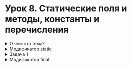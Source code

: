 # Урок 8. Статические поля и методы, константы и перечисления

<details>

<summary>О чем эта тема?</summary>

> Вы уже знакомы с модификаторами доступа ```public```, ```private```, 
> ```protected```, ```default```. > В Java есть ещё одна группа 
> ключевых слов, которую принято называть другими модификаторами (англ. non-access modifiers — «модификаторы не-доступа»). Они уведомляют JVM об особом поведении класса, метода или переменной. 

![S3_02_1695902792.png](L8%2FS3_02_1695902792.png)

В этой теме вы изучите два самых популярных модификатора этой группы 
— ```final``` и ```static```. 
А ещё вы узнаете: 
- какие есть особенности при работе со ```static```-полями и методами;
-  что такое enum и для чего он используется;
- как создать своё перечисление и использовать его элементы в конструкции ```switch```;
- как объявить константу.
</details>

<details>

<summary>Модификатор static</summary>

# Модификатор static

Вы уже встречали модификатор ```static``` (англ. «статический», «неподвижный»), 
когда объявляли метод ```main()```. Из этого урока вы узнаете, 
почему ```static``` обязателен для ```main()```, 
в каких случаях его нужно применять к другим методам и что будет, 
если добавить ```static``` в объявлении переменной.

## Переменная с модификатором static
Переменная, объявленная внутри класса с модификатором ```static```, называется **статической**, 
потому что она привязана исключительно к самому классу и существует независимо от 
его экземпляров. 

Если значение обычной переменной можно менять у каждого из объектов 
по отдельности, то статическая переменная является общей для всех экземпляров класса. 

Это значит, что:
- внутри класса существует только одна копия статической переменной;
- на её значение ссылаются все экземпляры класса;
- если изменить значение статической переменной, оно изменится у всех объектов класса.

Чтобы сделать переменную статической, при её объявлении нужно добавить слово ```static```. 
Модификатор доступа может быть любым: public, private или protected. 
Например, создадим статическую переменную, которая будет хранить значение, 
равное количеству крыльев у класса ```Bird``` (англ. «птица»):
```java
public class Bird {
    public static int numberOfWings = 2;
}
```
Теперь у экземпляров класса ```Bird``` будет по два крыла. 
Если мы увеличим значение статической переменной ```numberOfWings``` в два раза,
то количество крыльев удвоится одновременно у всех объектов. 
А без модификатора ```static``` нам пришлось бы менять значение переменной 
в каждом из них по отдельности. Или останавливать программу, вносить правку в код 
и запускать всё заново.

Обращаться к статическим переменным нужно через имя класса — в формате

```<имя класса>.<имя переменной>```. 

Ведь статическая переменная относится не к конкретному экземпляру, а к самому классу:

```java
public class Practicum {

    public static void main(String[] args) {
        Bird.numberOfWings = 4;
    }
}
```

Теперь добавим в класс ```Bird``` статическую переменную `count` и будем увеличивать её 
значение на единицу при создании нового объекта. 

Так как переменная `count` **статическая**, при создании нового объекта в конструкторе класса `Bird` её значение не перезаписывается заново, а увеличивается на единицу:

Запустите код. Затем уберите ключевое слово static и проверьте, изменился ли результат.

```java
public class Practicum {
    public static void main(String[] args) {

        Bird tweety = new Bird();
        Bird pepper = new Bird();
        Bird flossie = new Bird();
    }
}

class Bird {

    private static int count = 0;

    Bird() {
        count++;
        System.out.println("Количество созданных объектов: " + count);
    }
}
```
```commandline
Результат
Количество созданных объектов: 1

Количество созданных объектов: 2

Количество созданных объектов: 3
```
Итак, переменную нужно делать **статической**, если:
- её значение не зависит от объектов (например, в коде будильника «Бодрое утро»
всем объектам пригодится одинаковый параметр — название приложения, 
поэтому его можно записать в статическую переменную ```static String nameOfApp = "Бодрое утро");```
- её значение будет совместно использоваться всеми объектами одного класса (например, в статической переменной удобно хранить переключатель состояния персонажей: если в компьютерной игре применить к противникам эффект заморозки, все они должны одновременно замереть).

## Метод с модификатором static
```Static```-метод так же, как и ```static```-переменная, принадлежит классу, 
а не конкретному экземпляру, и может использоваться без создания объекта. 
Для того чтобы создать свой статический метод, достаточно при его объявлении 
добавить ключевое слово ```static```:

```java
public static void method() {
} 
```
Внутри класса к **статическому** методу можно обратиться так же, как к обычному, — по имени. 
А для внешнего вызова можно обратиться через имя класса ```<имя класса>.<имя метода>```.

Например, у класса ```Integer``` есть статический метод ```max(int a, int b)```, 
который определяет наибольшее из двух переданных чисел. Вот как его можно применить в коде:
```java
public class Practicum {

    public static void main(String[] args) {
        int max = Integer.max(5, 7);

        System.out.println(max);
    }
}
```

Чаще всего статические методы применяются в утилитарных _(англ. utility — «полезный»)_ 
задачах — они отвечают за выполнение полезных действий, которые не меняют состояние объекта. 
Например, в стандартной библиотеке Java есть класс ```Arrays``` (англ. «множества»). 

Внутри него можно найти статические методы для работы с массивами: сортировку, поиск, сравнение и другие. 
Представим, что у нас есть массив ```int[] buses``` (англ. _bus_ — «автобус») с номерами междугородных автобусов,
которые ездят из Ярославля в Кострому. 
Для вывода на экран всех значений воспользуемся статическим методом ```Arrays.toString(int[] a)```:

```java
import java.util.Arrays;

public class Practicum {

    public static void main(String[] args) {
        int[] buses = {123, 29, 500, 738, 960};
        System.out.println(Arrays.toString(buses));
    }
}
```

## Ограничения статических методов
1. >Статический метод может обращаться только к статическим переменным или методам
```java
public class Practicum {
    String aphorism = "Не рискуя, мы рискуем в сто раз больше.";

    public static void main(String[] args) {
        System.out.println(aphorism);
    }
}
```
Если запустить этот код, то будет получена ошибка. Нестатическая переменная `aphorism` так же, 
как и любая обычная переменная класса, находится внутри объекта. 
Обратиться к ней можно только через ссылку на этот экземпляр. 
А при вызове статического метода ссылка на объект не передаётся. 
Поэтому программа завершилась с ошибкой: “Non-static field ```aphorism``` cannot be referenced from a static context” 
(англ. «На нестатическое поле ```aphorism``` нельзя ссылаться из статического контекста»). 

Если сделать обычную переменную aphorism (англ. «афоризм») статической и запустить код ещё раз, то ошибки уже не будет.
```java
public class Practicum {
    static String aphorism = "Не рискуя, мы рискуем в сто раз больше.";

    public static void main(String[] args) {
        System.out.println(aphorism);
    }
}
```

2. > @Override и static несовместимы

Ещё одно правило: переопределять статические методы нельзя. 
Но вы можете объявить статический метод с одинаковой сигнатурой в родительском классе и классе-наследнике. 
Это один из вариантов сокрытия (_hiding_) — вы уже сталкивались с этим явлением в теме про наследование.

3. > Ключевые слова ```this``` и ```super``` запрещены в ```static```-методах

И последнее ограничение: внутри статического метода нельзя использовать ключевые слова ```this``` и ```super```. 
Потому что они относятся к конкретным объектам класса, 
а ```static```-методы — к самому классу.

Предположим, нам нужно создать класс для хранения фамилии и имени.
И в нём должен быть метод ```parse```, который на вход принимает строку, 
а на выходе возвращает объект класса ```PersonName```.

```java
public class PersonName {

    private String lastName;
    private String firstName;

    // возвращает PersonName из заданной строки:
    public static PersonName parse(String fullName) {
        /* Метод разделяет (англ. split) строку по символу пробела.
        В результате в переменной parts будет массив из двух элементов: фамилия, имя*/ 
        String[] parts = fullName.split(" "); 

        this.lastName = parts[0];
        this.firstName = parts[1];
        
        return this;
    }
}

```

Такой код не скомпилируется. 
Возникнет ошибка: “```PersonName.this``` cannot be referenced from a static context” 
(англ. «Нельзя ссылаться из статического контекста на ```PersonName.this```»).
Чтобы этот код выполнился, необходимо добавить явное создание объекта:

```java
public class Practicum {

    public static void main(String[] args) {
        PersonName name = PersonName.parse("Добронравова Юлия");

        System.out.println(name.getFullName());
    }
}

class PersonName {

    private String lastName;
    private String firstName;

    public PersonName(String lastName, String firstName) {
        this.lastName = lastName;
        this.firstName = firstName;
    }

    public String getFullName() {
        return lastName + " " + firstName;
    }

    public String getFirstName() {
        return firstName;
    }

    // возвращает PersonName из заданной строки:
    public static PersonName parse(String fullName) {
        String[] parts = fullName.split(" ");

        return new PersonName(parts[0], parts[1]);
    }
}
```

## Статический импорт

К переменным и методам с модификатором ```static``` можно обращаться ещё одним способом —
через **_статический импорт_** (англ. ```static import```). 
Благодаря ему со статическими переменными и методами другого класса можно работать как с внутренними.

Например, в этой программе для вычисления площади круга 
мы обращаемся к статической переменной PI на уровне класса:

```java
public class Practicum {
   public static void main(String args[]) {
      int radius = 5;
      double area = Math.PI * (radius * radius); // обращение к переменной PI
      System.out.println("Площадь круга равна: " + area);
   }
}
```
А вот эта же программа, но со статическим импортом:

```java
import static java.lang.Math.PI;

public class Practicum {
   public static void main(String args[]) {
      int radius = 5;
      double area = **PI** * (radius * radius); // обращение к переменной PI
      System.out.println("Площадь круга равна: " + area);
   }
}
```

Благодаря статическому импорту мы смогли обратиться к статической переменной ```PI``` не через класс, а как к обычной переменной. 

Будьте аккуратны: излишне частое использование статического импорта внутри одного куска кода может
сделать программу нечитаемой и неподдерживаемой. 
Используйте ```import static```, только когда вам нужен частый доступ к статическим членам из одного или двух классов. 

## Модификатор ```static``` перед методом ```main()```

JVM выполняет код, начиная с метода ```main()``` — это одно из основных соглашений, принятых разработчиками. 
Если бы не ```main()```, нам приходилось бы для каждой программы указывать метод старта. 

А слово ```static``` необходимо для того, чтобы проект мог запускаться без объектов. 
Иначе нужно было бы каждую программу сопровождать пояснениями о том, какие параметры передавать в конструкторы экземпляров. 

Каждый из модификаторов метода ```public static void main(String[] args)``` обязателен. 
Если не указать ```static```, программа будет скомпилирована без каких-либо ошибок.
Но потом, во время выполнения, JVM будет искать метод `main()` с уровнем доступа `public`, статический,
с типом возвращаемого значения `void` и массивом `String` в качестве аргумента. 

Если такой метод не будет найден, выполнение прервётся с ошибкой: 
“Main method not found in class `A`, please define the main method as: `public static void main(String[] args)`”
(англ. «Ошибка: основной метод не найден в классе `A`. Пожалуйста, определите основной метод как: 
`public static void main(String[] args)`»).



</details>

<details>

<summary>Задача 1</summary>

>Перед вами кусок кода компьютерной игры про Средневековье. 
> В ней есть много разных локаций, в том числе — смешанные леса с хвойными и лиственными деревьями. 
> Вам нужно создать симулятор такого леса, поселить в нём зайцев-беляков. 
> Обратите внимание, что цвет шести у всех зайцев  ```color``` меняется в зависимости от времени года 
> ```season```: зимой — белый, летом — серо-рыжий.
- класс `Practicum`
```java
import java.util.ArrayList;

public class Practicum {

    public static void main(String[] args) {
        ArrayList<MountainHare> hares = new ArrayList<>();
        hares.add(new MountainHare(4, 4.4, 120));
        hares.add(new MountainHare(7, 3.6, 150));
        hares.add(new MountainHare(1, 2.3, 100));

        System.out.println("В лесу лето!");
        // создайте объект "летний лес с зайцами"
       
        System.out.println("Список зайцев:");
        // напечатайте список всех зайцев

        System.out.println("В лесу зима!");
        // поменяйте время года на зиму

		System.out.println("Список зайцев:");
        // напечатайте список всех зайцев
    }

}
```

- класс `MountainHare`
```java
public class MountainHare {

    // добавьте переменные и конструктор

    @Override
    public String toString() {
        return "Заяц-беляк: " +
            "age=" + age +
            ", weight=" + weight +
            ", jumpLength=" + jumpLength +
            ", color=" + color +
            '.';
    }
}
```

- класс `Forest`
```java
import java.util.ArrayList;

public class Forest {
private ArrayList<MountainHare> hares;

    // объявите недостающие переменные и добавьте конструктор

    // добавьте метод setSeason(String newSeason)
    // в этом методе реализуйте логику смены цвета шубок зайцев-беляков

	    // добавьте метод printHares()
    
}
```
### Подсказки

- Так как цвет шерсти у всех зайцев одинаковый и меняется одновременно, 
переменная `color` должна быть статической. А остальные параметры индивидуальны для каждого зайца.
- Время года одинаково для всех лесов смешанного типа, 
поэтому переменная `season` должна быть статической. 
Чтобы запретить смену времени года без изменения цвета шубок, 
необходимо объявить эту переменную с модификатором `private`.
- Метод `setSeason(String newSeason)` должен быть статическим,
так как смена времени года не зависит от конкретного объекта леса. 
В этом методе реализуйте логику смены цвета шубок зайцев-беляков: 
если время года — `"зима"`, то цвет зайцев — `"белый"`, а иначе — `"серо-рыжий"`.
- Команда автогенерации `alt+Insert` (`⌘ + N`— для Mac OS X) поможет с конструкторами и сеттером.
- Печать списка зайцев можно реализовать с помощью цикла `for` по списку `(MountainHare hare : hares)`.
- Для того чтобы создать летний лес, воспользуйтесь сеттером и поменяйте сезон на `"лето"`.

</details>

<details>
<summary>Модификатор final</summary>
Одни элементы кода могут обновлять свои значения — например, обычные и ```static```-переменные,
а другие должны оставаться неизменными. Для всего, что в программе менять нельзя, есть модификатор 
```final``` (англ. «окончательный»).
Рассмотрим разницу между обычной переменной и final 
на примере птиц. Живая птица находится в постоянном движении. 
Она летает, поёт и меняет цвет оперения. 
Эти характеристики удобнее всего хранить в обычных переменных.
Другое дело — бронзовая птица. Статуэтки не меняются, и в этом их ценность. 
Если мы хотим, чтобы такая птица «застыла» в нашем коде, 
её положение нужно записать в ```final```-переменную. 

</details>